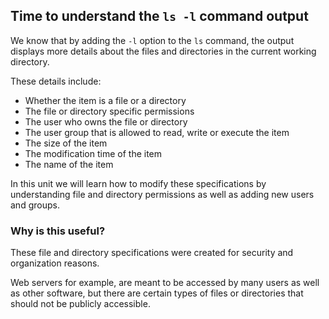 ## Time to understand the `ls -l` command output

We know that by adding the `-l` option to the `ls` command, the output displays more details about the files and directories in the current working directory. 

These details include: 

- Whether the item is a file or a directory
- The file or directory specific permissions
- The user who owns the file or directory
- The user group that is allowed to read, write or execute the item
- The size of the item
- The modification time of the item
- The name of the item

In this unit we will learn how to modify these specifications by understanding file and directory permissions as well as adding new users and groups.

### Why is this useful?

These file and directory specifications were created for security and organization reasons.

Web servers for example, are meant to be accessed by many users as well as other software, but there are certain types of files or directories that should not be publicly accessible.